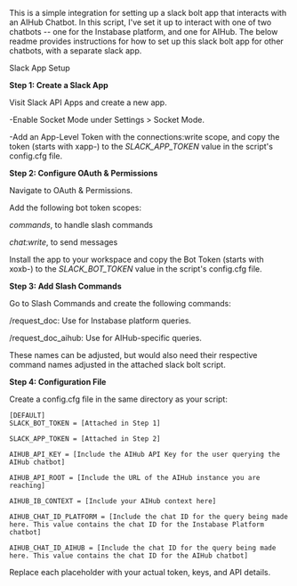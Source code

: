 This is a simple integration for setting up a slack bolt app that interacts with an AIHub Chatbot. In this script, I've set it up to interact with one of two chatbots -- one for the Instabase platform, and one for AIHub. The below readme provides instructions for how to set up this slack bolt app for other chatbots, with a separate slack app.

Slack App Setup

**Step 1: Create a Slack App**


Visit Slack API Apps and create a new app.


-Enable Socket Mode under Settings > Socket Mode.

-Add an App-Level Token with the connections:write scope, and copy the token (starts with xapp-) to the *SLACK_APP_TOKEN* value in the script's config.cfg file.


**Step 2: Configure OAuth & Permissions**


Navigate to OAuth & Permissions.

Add the following bot token scopes:

*commands*, to handle slash commands

*chat:write*, to send messages


Install the app to your workspace and copy the Bot Token (starts with xoxb-) to the *SLACK_BOT_TOKEN* value in the script's config.cfg file.


**Step 3: Add Slash Commands**


Go to Slash Commands and create the following commands:


/request_doc: Use for Instabase platform queries.

/request_doc_aihub: Use for AIHub-specific queries.


These names can be adjusted, but would also need their respective command names adjusted in the attached slack bolt script.



**Step 4: Configuration File**


Create a config.cfg file in the same directory as your script:

```
[DEFAULT]
SLACK_BOT_TOKEN = [Attached in Step 1]

SLACK_APP_TOKEN = [Attached in Step 2]

AIHUB_API_KEY = [Include the AIHub API Key for the user querying the AIHub chatbot]

AIHUB_API_ROOT = [Include the URL of the AIHub instance you are reaching]

AIHUB_IB_CONTEXT = [Include your AIHub context here]

AIHUB_CHAT_ID_PLATFORM = [Include the chat ID for the query being made here. This value contains the chat ID for the Instabase Platform chatbot]

AIHUB_CHAT_ID_AIHUB = [Include the chat ID for the query being made here. This value contains the chat ID for the AIHub chatbot]
```


Replace each placeholder with your actual token, keys, and API details.
